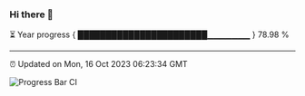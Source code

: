 ### Hi there 👋

⏳ Year progress { ███████████████████████▁▁▁▁▁▁▁ } 78.98 %

---

⏰ Updated on Mon, 16 Oct 2023 06:23:34 GMT

![Progress Bar CI](https://github.com/ZhaoGui/ZhaoGui/workflows/Progress%20Bar%20CI/badge.svg)

